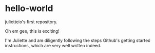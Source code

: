# hello-world
julietteio's first repository. 

Oh em gee, this is exciting! 

I'm Juliette and am diligently following the steps Github's getting started instructions, which are very well written indeed.

